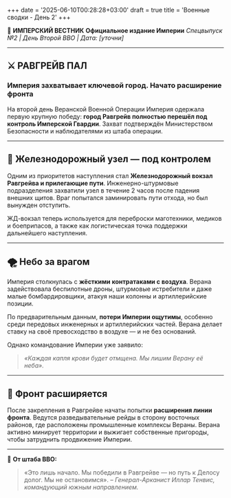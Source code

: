 +++
date = '2025-06-10T00:28:28+03:00'
draft = true
title = 'Военные сводки - День 2'
+++


📜 **ИМПЕРСКИЙ ВЕСТНИК**
**Официальное издание Империи**
*Спецвыпуск №2 | День Второй ВВО | Дата: \[уточни]*

---

## ⚔️ **РАВГРЕЙВ ПАЛ**

### Империя захватывает ключевой город. Начато расширение фронта

На второй день Веранской Военной Операции Империя одержала первую крупную победу: **город Равгрейв полностью перешёл под контроль Имперской Гвардии**. Захват подтверждён Министерством Безопасности и наблюдателями из штаба операции.

---

## 🚂 **Железнодорожный узел — под контролем**

Одним из приоритетов наступления стал **Железнодорожный вокзал Равгрейва и прилегающие пути**. Инженерно-штурмовые подразделения захватили узел в течение 2 часов после падения внешних щитов. Враг попытался заминировать пути отхода, но был вынужден отступить.

ЖД-вокзал теперь используется для переброски маготехники, медиков и боеприпасов, а также как логистическая точка поддержки дальнейшего наступления.

---

## 🌪 **Небо за врагом**

Империя столкнулась с **жёсткими контратаками с воздуха**. Верана задействовала беспилотные дроны, штурмовые истребители и даже малые бомбардировщики, атакуя наши колонны и артиллерийские позиции.

По предварительным данным, **потери Империи ощутимы**, особенно среди передовых инженерных и артиллерийских частей. Верана делает ставку на своё превосходство в воздухе — и не без оснований.

Однако командование Империи уже заявило:

> *«Каждая капля крови будет отмщена. Мы лишим Верану её неба».*

---

## 🧭 **Фронт расширяется**

После закрепления в Равгрейве начаты попытки **расширения линии фронта**. Ведутся разведывательные рейды в сторону восточных районов, где расположены промышленные комплексы Вераны. Верана активно минирует территории и выжигает собственные пригороды, чтобы затруднить продвижение Империи.

---

📌 **От штаба ВВО:**

> «Это лишь начало. Мы победили в Равгрейве — но путь к Делосу долог. Мы не остановимся».
> *– Генерал-Арканист Иллар Тенвис, командующий южным направлением.*
